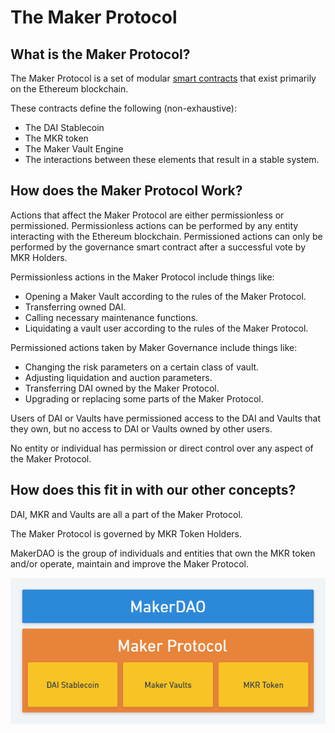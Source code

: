 # The Maker Protocol

## What is the Maker Protocol?

The Maker Protocol is a set of modular [smart contracts](https://ethereum.org/en/smart-contracts/) that exist primarily on the Ethereum blockchain. 

These contracts define the following (non-exhaustive):
* The DAI Stablecoin 
* The MKR token
* The Maker Vault Engine
* The interactions between these elements that result in a stable system.

## How does the Maker Protocol Work?

Actions that affect the Maker Protocol are either permissionless or permissioned. Permissionless actions can be performed by any entity interacting with the Ethereum blockchain. Permissioned actions can only be performed by the governance smart contract after a successful vote by MKR Holders.  

Permissionless actions in the Maker Protocol include things like:
* Opening a Maker Vault according to the rules of the Maker Protocol.
* Transferring owned DAI. 
* Calling necessary maintenance functions.
* Liquidating a vault user according to the rules of the Maker Protocol.

Permissioned actions taken by Maker Governance include things like:
* Changing the risk parameters on a certain class of vault.
* Adjusting liquidation and auction parameters.
* Transferring DAI owned by the Maker Protocol.
* Upgrading or replacing some parts of the Maker Protocol.

Users of DAI or Vaults have permissioned access to the DAI and Vaults that they own, but no access to DAI or Vaults owned by other users.  

No entity or individual has permission or direct control over any aspect of the Maker Protocol.  

## How does this fit in with our other concepts?

DAI, MKR and Vaults are all a part of the Maker Protocol.  

The Maker Protocol is governed by MKR Token Holders.  

MakerDAO is the group of individuals and entities that own the MKR token and/or operate, maintain and improve the Maker Protocol.  

![image](_media/basic-overview.png)

